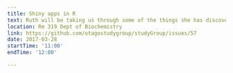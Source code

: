 ```yaml
---
title: Shiny apps in R 
text: Ruth will be taking us through some of the things she has discovered while making a shiny app
location: Rm 319 Dept of Biochemistry
link: https://github.com/otagostudygroup/studyGroup/issues/57 
date: 2017-03-28
startTime: '11:00'
endTime: '12:00'

---
```


